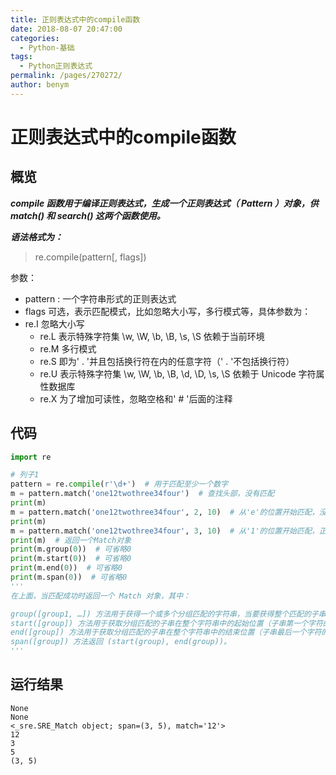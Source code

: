```yaml
---
title: 正则表达式中的compile函数
date: 2018-08-07 20:47:00
categories: 
  - Python-基础
tags: 
  - Python正则表达式
permalink: /pages/270272/
author: benym
---
```


# 正则表达式中的compile函数

## 概览

***compile 函数用于编译正则表达式，生成一个正则表达式（ Pattern ）对象，供 match() 和 search() 这两个函数使用。***

***语法格式为：***

> re.compile(pattern[, flags])

参数：

- pattern : 一个字符串形式的正则表达式
- flags 可选，表示匹配模式，比如忽略大小写，多行模式等，具体参数为：
- re.I 忽略大小写
  - re.L 表示特殊字符集 \w, \W, \b, \B, \s, \S 依赖于当前环境
  - re.M 多行模式
  - re.S 即为' . '并且包括换行符在内的任意字符（' . '不包括换行符）
  - re.U 表示特殊字符集 \w, \W, \b, \B, \d, \D, \s, \S 依赖于 Unicode 字符属性数据库
  - re.X 为了增加可读性，忽略空格和' # '后面的注释

## 代码

```python
import re

# 列子1
pattern = re.compile(r'\d+')  # 用于匹配至少一个数字
m = pattern.match('one12twothree34four')  # 查找头部，没有匹配
print(m)
m = pattern.match('one12twothree34four', 2, 10)  # 从'e'的位置开始匹配，没有匹配
print(m)
m = pattern.match('one12twothree34four', 3, 10)  # 从'1'的位置开始匹配，正好匹配
print(m)  # 返回一个Match对象
print(m.group(0))  # 可省略0
print(m.start(0))  # 可省略0
print(m.end(0))  # 可省略0
print(m.span(0))  # 可省略0
'''
在上面，当匹配成功时返回一个 Match 对象，其中：

group([group1, …]) 方法用于获得一个或多个分组匹配的字符串，当要获得整个匹配的子串时，可直接使用 group() 或 group(0)；
start([group]) 方法用于获取分组匹配的子串在整个字符串中的起始位置（子串第一个字符的索引），参数默认值为 0；
end([group]) 方法用于获取分组匹配的子串在整个字符串中的结束位置（子串最后一个字符的索引+1），参数默认值为 0；
span([group]) 方法返回 (start(group), end(group))。
'''
```

## 运行结果

```
None
None
<_sre.SRE_Match object; span=(3, 5), match='12'>
12
3
5
(3, 5)
```

